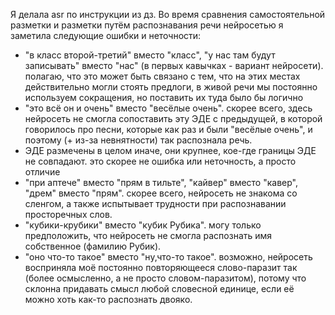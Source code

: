 Я делала asr по инструкции из дз. 
Во время сравнения самостоятельной разметки и разметки путём распознавания речи нейросетью я заметила следующие ошибки и неточности:
- "в класс второй-третий" вместо "класс", "у нас там будут записывать" вместо "нас" (в первых кавычках - вариант нейросети). полагаю, что это может быть связано с тем, что на этих местах действительно могли стоять предлоги, в живой речи мы постоянно используем сокращения, но поставить их туда было бы логично
- "это всё он и очень" вместо "весёлые очень". скорее всего, здесь нейросеть не смогла сопоставить эту ЭДЕ с предыдущей, в которой говорилось про песни, которые как раз и были "весёлые очень", и поэтому (+ из-за невнятности) так распознала речь.
- ЭДЕ размечены в целом иначе, они крупнее, кое-где границы ЭДЕ не совпадают. это скорее не ошибка или неточность, а просто отличие
- "при аптече" вместо "прям в тильте", "кайвер" вместо "кавер", "дрем" вместо "прям". скорее всего, нейросеть не знакома со сленгом, а также испытывает трудности при распознавании просторечных слов.
- "кубики-крубики" вместо "кубик Рубика". могу только предположить, что нейросеть не смогла распознать имя собственное (фамилию Рубик).
- "оно что-то такое" вместо "ну,что-то такое". возможно, нейросеть восприняла моё постоянно повторяющееся слово-паразит так (более осмысленно, а не просто словом-паразитом), потому что склонна придавать смысл любой словесной единице, если её можно хоть как-то распознать двояко.
